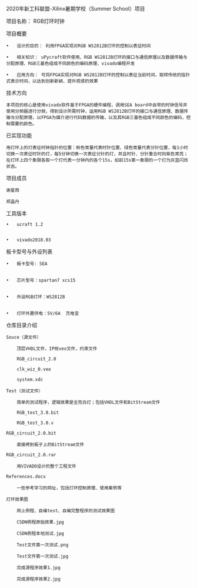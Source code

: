 2020年新工科联盟-Xilinx暑期学校（Summer School）项目

项目名称： RGB灯环时钟

项目概要

    •	设计的目的： 利用FPGA实现对RGB WS2812B灯环的控制以表征时间

    •	相关知识： uPycraft软件使用、RGB WS2812B灯环的接口与通信原理以及数据传输与分配原理、RGB三基色组成不同颜色的编码原理、vivado编程开发

    •	应用方向： 可将FPGA实现对RGB WS2812B灯环的控制以表征当前时间，取缔传统的指针式表示时间，以达到创新新颖、提升观感的效果

技术方向

    本项目的核心是使用vivado软件基于FPGA的硬件编程，调用SEA board中自带的时钟信号并使用分频器进行分频，得到设计所需时钟，运用RGB WS2812B灯环的接口与通信原理、数据传输与分配原理，以FPGA为媒介进行代码数据的传输，以及其RGB三基色组成不同颜色的编码，控制需要的颜色。

已实现功能

    用灯环上的灯表征时钟指针的位置：粉色常量代表时针位置、绿色常量代表分针位置，每1小时切换一次表征时针的灯，每5分钟切换一次表征分针的灯，并且时针、分针重合时则紫色常亮；在灯环上四个象限各取一个灯代表一分钟内的各个15s，如前15s第一象限的一个灯为灰蓝闪烁状态。

项目成员

    谢星雨

    郑晶丹

⼯具版本

    •	ucraft 1.2


    •	vivado2018.03


板卡型号与外设列表


    •	板卡型号: SEA


    •	芯片型号：spartan7 xcs15


    •	外设RGB灯环：WS2812B


    •	灯环外置供电：5V/6A  充电宝


仓库⽬录介绍


    Souce（源文件）
	
        顶层VHDL文件，IP核veo文件，约束文件
    
        RGB_circuit_2.0
	
        clk_wiz_0.veo
    
        system.xdc

    Test（测试文件）
	
        简单的测试程序，逻辑效果是全亮白灯；包括VHDL文件和BitStream文件
    
        RGB_test_3.0.bit
	
        RGB_test_3.0.v

    RGB_circuit_2.0.bit
	
        直接拷到板子上的BitStream文件

    RGB_circuit_2.0.rar
	
        用VIVADO设计的整个工程文件

    References.docx
	
        一些参考学习的网址，包括灯环控制原理、使用案例等

    灯环效果图
	
        网上例程、自编test、自编完整程序的测试效果图
	    
        CSDN例程原始效果.jpg
	
        CSDN例程本地测试.jpg
	
        Test文件第一次测试.png
	
        Test文件第一次测试.jpg
	
        完成源程序效果1.jpg
	
        完成源程序效果2.jpg



